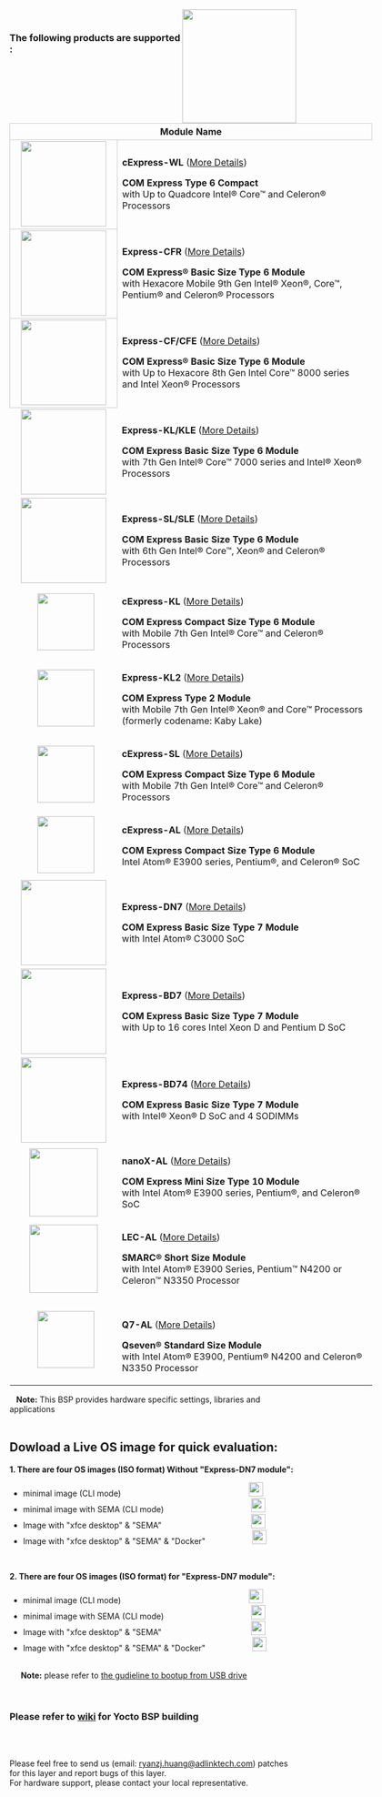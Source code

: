 <img src="https://www.linaro.org/assets/images/projects/yocto-project.png" width="200" align="right">

<br>


### The following products are supported :
<table style="width: 638px;" align="center">
<tbody>
<tr style="height: 22px;">
<th style="height: 22px; width: 632px; text-align: center; border: 1px solid #cccccc;" colspan="2">Module Name</th>
</tr>
<tr style="height: 46px;">
<td style="height: 46px; text-align: center; border: 1px solid #cccccc; width: 173.818px;"><img src="https://cdn.adlinktech.com/webupd/products/images/1776/cExpress-WL-F.jpg" width="150" /></td>
<td style="border-color: grey; width: 458.182px; height: 46px;">
<p><strong>cExpress-WL</strong> (<a href="https://www.adlinktech.com/Products/Computer_on_Modules/COMExpressType6Compact/cExpress-WL?lang=en">More Details</a>)</p>
<p><strong>COM Express Type 6 Compact</strong> <br/>with Up to Quadcore Intel® Core™ and Celeron® Processors</p>
</td>
</tr>
  
<tr style="height: 46px;">
<td style="height: 46px; text-align: center; border: 1px solid #cccccc; width: 173.818px;"><img src="https://i.imgur.com/LTbOwHe.png" width="150" /></td>
<td style="border-color: grey; width: 458.182px; height: 46px;">
<p><strong>Express-CFR</strong> (<a href="https://www.adlinktech.com/Products/Computer_on_Modules/COMExpressType6/Express-CFR?lang=en" target="_blank" rel="noopener">More Details</a>)</p>
<p><strong>COM Express&reg; Basic Size Type 6 Module</strong> <br/>with Hexacore Mobile 9th Gen Intel® Xeon®, Core™, Pentium® and Celeron® Processors</p>
</td>
</tr>
  
<tr style="height: 46px;">
<td style="height: 46px; text-align: center; border: 1px solid #cccccc; width: 173.818px;"><img src="https://i.imgur.com/LTbOwHe.png" width="150" /></td>
<td style="border-color: grey; width: 458.182px; height: 46px;">
<p><strong>Express-CF/CFE</strong> (<a href="https://www.adlinktech.com/Products/Computer_on_Modules/COMExpressType6/Express-CF_CFE?lang=en" target="_blank" rel="noopener">More Details</a>)</p>
<p><strong>COM Express&reg; Basic Size Type 6 Module</strong> <br/>with Up to Hexacore 8th Gen Intel Core&trade; 8000 series and Intel Xeon&reg; Processors</p>
</td>
</tr>
<tr style="height: 69px;">
<td style="height: 69px; text-align: center; width: 173.818px;"><img src="https://i.imgur.com/MOOc3tL.png" width="150" /></td>
<td style="width: 458.182px; height: 69px;">
<p><strong>Express-KL/KLE</strong> (<a href="https://www.adlinktech.com/Products/Computer_on_Modules/COMExpressType6/Express-KL_KLE?lang=en" target="_blank" rel="noopener">More Details</a>)</p>
<p><strong>COM Express Basic Size Type 6 Module</strong> <br/>with 7th Gen Intel&reg; Core&trade; 7000 series and Intel&reg; Xeon&reg; Processors</p>
</td>
</tr>
<tr style="height: 29px;">
<td style="height: 29px; text-align: center; width: 173.818px;"><img src="https://i.imgur.com/DcZeOoc.png" width="150" /></td>
<td style="width: 458.182px; height: 29px;">
<p><strong>Express-SL/SLE</strong> (<a href="https://www.adlinktech.com/Products/Computer_on_Modules/COMExpressType6/Express-SL_SLE?lang=en" target="_blank" rel="noopener">More Details</a>)</p>
<p><strong>COM Express Basic Size Type 6 Module</strong> <br/>with 6th Gen Intel&reg; Core&trade;, Xeon&reg; and Celeron&reg; Processors</p>
</td>
</tr>
<tr style="height: 29px;">
<td style="width: 173.818px; height: 29px; text-align: center;">&nbsp;&nbsp;<img src="https://i.imgur.com/g3MhxhW.png" width="100" /></td>
<td style="width: 458.182px; height: 29px;">
<p><strong>cExpress-KL</strong> (<a href="https://www.adlinktech.com/Products/Computer_on_Modules/COMExpressType6Compact/cExpress-KL?lang=en" target="_blank" rel="noopener">More Details</a>)</p>
<p><strong>COM Express Compact Size Type 6 Module</strong> <br/>with Mobile 7th Gen Intel&reg; Core&trade; and Celeron&reg; Processors&nbsp;</p>
</td>
</tr>
<tr style="height: 29px;">
<td style="width: 173.818px; height: 29px; text-align: center;">&nbsp;&nbsp;<img src="https://cdn.adlinktech.com/webupd/products/images/1793/480x320_Express-SL2_F.jpg" width="100" /></td>
<td style="width: 458.182px; height: 29px;">
<p><strong>Express-KL2</strong> (<a href="https://www.adlinktech.com/Products/Computer_on_Modules/COMExpressType2/Express-KL2?lang=en" target="_blank" rel="noopener">More Details</a>)</p>
<p><strong>COM Express Type 2 Module</strong> <br/>with Mobile 7th Gen Intel® Xeon® and Core™ Processors (formerly codename: Kaby Lake)</p>
</td>
</tr>

<tr style="height: 30.7273px;">
<td style="width: 173.818px; height: 30.7273px; text-align: center;">&nbsp;&nbsp;<img src="https://i.imgur.com/kfauzIu.png" width="100" /></td>
<td style="width: 458.182px; height: 30.7273px;">
<p><strong>cExpress-SL</strong> (<a href="https://www.adlinktech.com/Products/Computer_on_Modules/COMExpressType6Compact/cExpress-SL?lang=en" target="_blank" rel="noopener">More Details</a>)</p>
<p><strong>COM Express Compact Size Type 6 Module</strong> <br/>with Mobile 7th Gen Intel&reg; Core&trade; and Celeron&reg; Processors&nbsp;</p>
</td>
</tr>
<tr style="height: 29px;">
<td style="width: 173.818px; height: 29px; text-align: center;">&nbsp;&nbsp;<img src="https://i.imgur.com/4kL8TJd.png" width="100" /></td>
<td style="width: 458.182px; height: 29px;">
<p><strong>cExpress-AL</strong>&nbsp;(<a href="https://www.adlinktech.com/Products/Computer_on_Modules/COMExpressType6Compact/cExpress-AL?lang=en" target="_blank" rel="noopener">More Details</a>)</p>
<p><strong>COM Express Compact Size Type 6 Module</strong> <br/>Intel Atom&reg; E3900 series, Pentium&reg;, and Celeron&reg; SoC&nbsp;</p>
</td>
</tr>
<tr style="height: 29px;">
<td style="width: 173.818px; height: 29px; text-align: center;"><img src="https://i.imgur.com/oqblFbg.png" width="150" /></td>
<td style="width: 458.182px; height: 29px;">
<p><strong>Express-DN7</strong>&nbsp;(<a href="https://www.adlinktech.com/Products/Computer_on_Modules/COMExpressType7/Express-DN7?lang=en" target="_blank" rel="noopener">More Details</a>)</p>
<p><strong>COM Express Basic Size Type 7 Module</strong> <br/>with Intel Atom&reg; C3000 SoC</p>
</td>
</tr>
<tr style="height: 29px;">
<td style="width: 173.818px; height: 29px; text-align: center;"><img src="https://i.imgur.com/aJnq7wp.png" width="150" /></td>
<td style="width: 458.182px; height: 29px;">
<p><strong>Express-BD7</strong>&nbsp;(<a href="https://www.adlinktech.com/Products/Computer_on_Modules/COMExpressType7/Express-BD7?lang=en" target="_blank" rel="noopener">More Details</a>)</p>
<p><strong>COM Express Basic Size Type 7 Module</strong> <br/>with Up to 16 cores Intel Xeon D and Pentium D SoC</p>
</td>
</tr>
  <tr style="height: 29px;">
<td style="width: 173.818px; height: 29px; text-align: center;"><img src="https://i.imgur.com/oqblFbg.png" width="150" /></td>
<td style="width: 458.182px; height: 29px;">
<p><strong>Express-BD74</strong>&nbsp;(<a href="https://www.adlinktech.com/Products/Computer_on_Modules/COMExpressType7/Express-BD74?lang=en" target="_blank" rel="noopener">More Details</a>)</p>
<p><strong>COM Express Basic Size Type 7 Module</strong> <br/>with Intel® Xeon® D SoC and 4 SODIMMs</p>
</td>
</tr>
<tr style="height: 29px;">
<td style="width: 173.818px; height: 29px; text-align: center;"><img src="https://i.imgur.com/mE9Ybo2.png" width="120" /></td>
<td style="width: 458.182px; height: 29px;">
<p><strong>nanoX-AL</strong>&nbsp;(<a href="https://www.adlinktech.com/Products/Computer_on_Modules/COMExpressType10/nanoX-AL?lang=en" target="_blank" rel="noopener">More Details</a>)</p>
<p><strong>COM Express Mini Size Type 10 Module</strong> <br/>with Intel Atom&reg; E3900 series, Pentium&reg;, and Celeron&reg; SoC&nbsp;</p>
</td>
</tr>
<tr style="height: 96px;">
<td style="text-align: center; width: 173.818px; height: 96px;"><img src="https://i.imgur.com/Hb0DlGR.png" width="120" /></td>
<td style="width: 458.182px; height: 96px;">
<p><strong>LEC-AL</strong>&nbsp;(<a href="https://www.adlinktech.com/Products/Computer_on_Modules/SMARC/LEC-AL?lang=en" target="_blank" rel="noopener">More Details</a>)</p>
<p><strong>SMARC&reg; Short Size Module</strong> <br/>with Intel Atom&reg; E3900 Series, Pentium&trade; N4200 or Celeron&trade; N3350 Processor&nbsp;</p>
</td>
</tr>
<tr style="height: 96px;">
<td style="text-align: center; width: 173.818px; height: 96px;">&nbsp;&nbsp;<img src="https://i.imgur.com/AoDazTm.png" alt="" width="100" /></td>
<td style="width: 458.182px; height: 96px;">&nbsp;
<p><strong>Q7-AL</strong>&nbsp;(<a href="https://www.adlinktech.com/Products/Computer_on_Modules/Qseven/Q7-AL?lang=en" target="_blank" rel="noopener">More Details</a>)</p>
<p><strong>Qseven&reg; Standard Size Module</strong> <br/>with Intel Atom&reg; E3900, Pentium&reg; N4200 and Celeron&reg; N3350 Processor</p>
</td>
</tr>
</tbody>
</table>


&nbsp;&nbsp; **Note:** This BSP provides hardware specific settings, libraries and applications
<br>
<br>

## Dowload a Live OS image for quick evaluation:

<strong>1. There are four OS images (ISO format) Without "Express-DN7 module":</strong>
<ul>
<li>minimal image (CLI mode)&nbsp; &nbsp; &nbsp; &nbsp; &nbsp; &nbsp; &nbsp; &nbsp; &nbsp; &nbsp; &nbsp; &nbsp; &nbsp; &nbsp; &nbsp; &nbsp; &nbsp; &nbsp; &nbsp; &nbsp; &nbsp; &nbsp; &nbsp; &nbsp; &nbsp; &nbsp;&nbsp;&nbsp;&nbsp;&nbsp;&nbsp;&nbsp;<a href="https://drive.google.com/file/d/1bh_AH7W4no2DJvavmWP9UDxaJ0GBnn0Y/view?usp=sharing" target="_blank" rel="noopener"><img src="https://cdn3.iconfinder.com/data/icons/wireless/512/4-512.png" width="25" /></a></li>
<li>minimal image with SEMA (CLI mode)&nbsp; &nbsp; &nbsp; &nbsp; &nbsp; &nbsp; &nbsp; &nbsp; &nbsp; &nbsp; &nbsp; &nbsp; &nbsp; &nbsp; &nbsp; &nbsp; &nbsp;&nbsp;&nbsp;&nbsp;&nbsp;&nbsp;&nbsp;<a href="https://drive.google.com/file/d/13pJtZcn5QBy_lJGVyP1Ws4dy491MzQy8/view?usp=sharing"><img src="https://cdn3.iconfinder.com/data/icons/wireless/512/4-512.png" width="25" /></a></li>
<li>Image with "xfce desktop" &amp; "SEMA"&nbsp; &nbsp; &nbsp; &nbsp; &nbsp; &nbsp;&nbsp; &nbsp; &nbsp; &nbsp; &nbsp; &nbsp; &nbsp; &nbsp; &nbsp; &nbsp; &nbsp; &nbsp;&nbsp;&nbsp;&nbsp;&nbsp;&nbsp;&nbsp;<a href="https://drive.google.com/file/d/1nyHvEHqcukYTOrTP8mqAfhH58g5da7KZ/view?usp=sharing" target="_blank" rel="noopener"><img src="https://cdn3.iconfinder.com/data/icons/wireless/512/4-512.png" width="25" /></a></li>
<li>Image with "xfce desktop" &amp; "SEMA" &amp; "Docker"&nbsp; &nbsp; &nbsp; &nbsp;&nbsp; &nbsp; &nbsp; &nbsp;&nbsp;&nbsp;&nbsp;&nbsp;&nbsp;&nbsp;&nbsp;<a href="https://drive.google.com/file/d/1OjPXihQwvbFlo1lTfrk_rnTdCM8w4e03/view?usp=sharing" target="_blank" rel="noopener"><img src="https://cdn3.iconfinder.com/data/icons/wireless/512/4-512.png" width="25" /></a></li>
</ul>

<br>

<p><strong>2. There are four OS images (ISO format) for "Express-DN7 module":</strong></p>
<ul>
<li>minimal image (CLI mode)&nbsp; &nbsp; &nbsp; &nbsp; &nbsp; &nbsp; &nbsp; &nbsp; &nbsp; &nbsp; &nbsp; &nbsp; &nbsp; &nbsp; &nbsp; &nbsp; &nbsp; &nbsp; &nbsp; &nbsp; &nbsp; &nbsp; &nbsp; &nbsp; &nbsp; &nbsp;&nbsp;&nbsp;&nbsp;&nbsp;&nbsp;&nbsp;<a href="https://drive.google.com/file/d/12FSF986aWkyA-erbeLPN2rBrBvG04IwN/view?usp=sharing" target="_blank" rel="noopener"><img src="https://cdn3.iconfinder.com/data/icons/wireless/512/4-512.png" width="25" /></a></li>
<li>minimal image with SEMA (CLI mode)&nbsp; &nbsp; &nbsp; &nbsp; &nbsp; &nbsp; &nbsp; &nbsp; &nbsp; &nbsp; &nbsp; &nbsp; &nbsp; &nbsp; &nbsp; &nbsp; &nbsp;&nbsp;&nbsp;&nbsp;&nbsp;&nbsp;&nbsp;<a href="https://drive.google.com/file/d/1IzHyTgRflFPKJ57M-mxg-SqDimm1L8ZB/view?usp=sharing" target="_blank" rel="noopener"><img src="https://cdn3.iconfinder.com/data/icons/wireless/512/4-512.png" width="25" /></a></li>
<li>Image with "xfce desktop" &amp; "SEMA"&nbsp; &nbsp; &nbsp; &nbsp; &nbsp; &nbsp;&nbsp; &nbsp; &nbsp; &nbsp; &nbsp; &nbsp; &nbsp; &nbsp; &nbsp; &nbsp; &nbsp; &nbsp;&nbsp;&nbsp;&nbsp;&nbsp;&nbsp;&nbsp;<a href="https://drive.google.com/file/d/1DsYr-IKJ-2kI2pkdzcKWNF4dmzpL4drU/view?usp=sharing" target="_blank" rel="noopener"><img src="https://cdn3.iconfinder.com/data/icons/wireless/512/4-512.png" width="25" /></a></li>
<li>Image with "xfce desktop" &amp; "SEMA" &amp; "Docker"&nbsp; &nbsp; &nbsp; &nbsp;&nbsp; &nbsp; &nbsp; &nbsp;&nbsp;&nbsp;&nbsp;&nbsp;&nbsp;&nbsp;&nbsp;<a href="https://drive.google.com/file/d/1a2-zskbrfFPU7S7jGzauImAyQ3gxDTxP/view?usp=sharing" target="_blank" rel="noopener"><img src="https://cdn3.iconfinder.com/data/icons/wireless/512/4-512.png" width="25" /></a></li>
</ul>

<br>&nbsp;&nbsp;&nbsp;&nbsp; **Note:** please refer to <a href="https://github.com/ADLINK/meta-adlink-x86-64bit/wiki/02.-How-to-install-Yocto-Image-to-USB-Drive" width="25" />the gudieline to bootup from USB drive</a>

<br>

### Please refer to [wiki](https://github.com/ADLINK/meta-adlink-x86-64bit/wiki) for Yocto BSP building

<br> 


<br>

Please feel free to send us (email: ryanzj.huang@adlinktech.com) patches for this layer and report bugs of this layer. 
<br>For hardware support, please contact your local representative.
